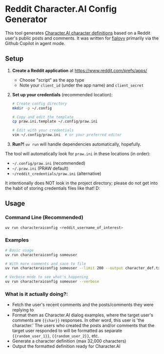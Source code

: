 # Reddit Character.AI Config Generator

This tool generates
[Character.AI character definitions](https://book.character.ai/character-book/character-attributes/definition) 
based on a Reddit user's
public posts and comments. It was written for [fialovy](https://github.com/fialovy)
primarily via the Github Copilot in agent mode.


## Setup

1. **Create a Reddit application** at https://www.reddit.com/prefs/apps/
   - Choose "script" as the app type
   - Note your `client_id` (under the app name) and `client_secret`

2. **Set up your credentials** (recommended location):
   ```bash
   # Create config directory
   mkdir -p ~/.config
   
   # Copy and edit the template
   cp praw.ini.template ~/.config/praw.ini
   
   # Edit with your credentials
   vim ~/.config/praw.ini  # or your preferred editor
   ```

3. **Run?!**
`uv run` will handle dependencies automatically, hopefully.

The tool will automatically look for `praw.ini` in these locations (in order):
- `~/.config/praw.ini` (recommended)
- `~/.praw.ini` (PRAW default)
- `~/reddit_credentials/praw.ini` (alternative)

It intentionally does NOT look in the project directory; please do not
get into the habit of storing credentials files like that! D:

## Usage

### Command Line (Recommended)
```bash
uv run characteraiconfig <reddit_username_of_interest>
```

### Examples
```bash
# Basic usage
uv run characteraiconfig someuser

# With more comments and save to file
uv run characteraiconfig someuser --limit 200 --output character_def.txt

# Verbose mode to see what's happening
uv run characteraiconfig someuser --verbose
```


### What is it actually doing?:
- Fetch the user's recent comments and the posts/comments they were replying to
- Format them as Character.AI dialog examples, where the target user's comments are `{{char}}` responses. In other word, this user is 'the character.' The users who created the posts and/or comments that the target user responded to will be formatted as separate `{{random_user_1}}`, `{{random_user_2}}`, etc.
- Generate a character definition (max 32,000 characters)
- Output the formatted definition ready for Character.AI

